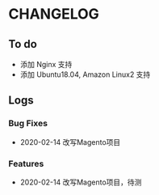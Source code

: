 # CHANGELOG

## To do

* 添加 Nginx 支持
* 添加 Ubuntu18.04, Amazon Linux2 支持

## Logs

### Bug Fixes

* 2020-02-14  改写Magento项目

### Features

* 2020-02-14  改写Magento项目，待测
